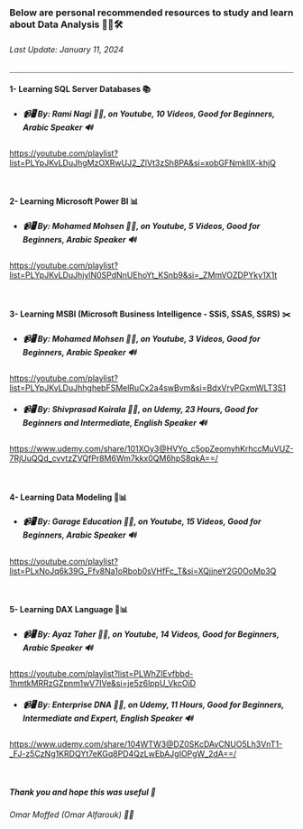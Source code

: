 ### Below are personal recommended resources to study and learn about Data Analysis 👋🌱🛠
###### Last Update: January 11, 2024
<hr style="height:.2px; border:none; color:rgb(100,100,100); background-color:rgb(100,100,100);">



#### 1- Learning SQL Server Databases 📚
- ##### 📹🖥️ By: Rami Nagi 👨‍🏫, on Youtube, 10 Videos, Good for Beginners, Arabic Speaker 🔊 </br>
https://youtube.com/playlist?list=PLYpJKvLDuJhgMzOXRwUJ2_ZlVt3zSh8PA&si=xobGFNmkllX-khjQ

</br>

#### 2- Learning Microsoft Power BI 📊
- ##### 📹🖥️ By: Mohamed Mohsen 👨‍🏫, on Youtube, 5 Videos, Good for Beginners, Arabic Speaker 🔊 </br>
https://youtube.com/playlist?list=PLYpJKvLDuJhjylN0SPdNnUEhoYt_KSnb9&si=_ZMmVOZDPYky1X1t

</br>

#### 3- Learning MSBI (Microsoft Business Intelligence - SSiS, SSAS, SSRS) ✂️

- ##### 📹🖥️ By: Mohamed Mohsen 👨‍🏫, on Youtube, 3 Videos, Good for Beginners, Arabic Speaker 🔊 </br>
https://youtube.com/playlist?list=PLYpJKvLDuJhhghebFSMelRuCx2a4swBvm&si=BdxVryPGxmWLT3S1

- ##### 📹🖥️ By: Shivprasad Koirala 👨‍🏫, on Udemy, 23 Hours, Good for Beginners and Intermediate, English Speaker 🔊 </br>
https://www.udemy.com/share/101XOy3@HVYo_c5opZeomyhKrhccMuVUZ-7RjUuQQd_cvvtzZVQfPr8M6Wm7kkx0QM6hpS8qkA==/

</br>

#### 4- Learning Data Modeling 📝📊

- ##### 📹🖥️ By: Garage Education 👨‍🏫, on Youtube, 15 Videos, Good for Beginners, Arabic Speaker 🔊 </br>
https://youtube.com/playlist?list=PLxNoJq6k39G_Ffv8Na1oRbob0sVHfFc_T&si=XQjjneY2G0OoMp3Q

</br>

#### 5- Learning DAX Language 📝📊
- ##### 📹🖥️ By: Ayaz Taher 👨‍🏫, on Youtube, 14 Videos, Good for Beginners, Arabic Speaker 🔊 </br>
https://youtube.com/playlist?list=PLWhZIEvfbbd-1hmtkMRRzGZpnm1wV7IVe&si=je5z6lppU_VkcOiD

- ##### 📹🖥️ By: Enterprise DNA 👨‍🏫, on Udemy, 11 Hours, Good for Beginners, Intermediate and Expert, English Speaker 🔊 </br>
https://www.udemy.com/share/104WTW3@DZ0SKcDAvCNUO5Lh3VnT1-_FJ-z5CzNg1KRDQYt7eKGq8PD4QzLwEbAJgIOPgW_2dA==/





</br>

##### Thank you and hope this was useful 💞️
###### Omar Moffed (Omar Alfarouk) 👋👀

